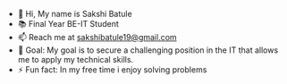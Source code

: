 - 👋 Hi, My name is Sakshi Batule
- 📚 Final Year BE-IT Student
- 📫 Reach me at sakshibatule19@gmail.com
- 🎯 Goal: My goal is to secure a challenging position in the IT that allows me to apply my technical skills.
- ⚡ Fun fact: In my free time i enjoy solving problems

<!---
sakshibatule19/sakshibatule19 is a ✨ special ✨ repository because its `README.md` (this file) appears on your GitHub profile.
You can click the Preview link to take a look at your changes.
--->
